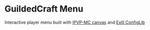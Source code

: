 # GuildedCraft Menu

Interactive player menu built with [IPVP-MC canvas](https://github.com/IPVP-MC/canvas)
and [Exlll ConfigLib](https://github.com/Exlll/ConfigLib)
